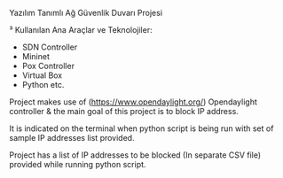Yazılım Tanımlı Ağ Güvenlik Duvarı Projesi

³ Kullanılan Ana Araçlar ve Teknolojiler:
- SDN Controller
- Mininet
- Pox Controller
- Virtual Box
- Python etc.

Project makes use of (https://www.opendaylight.org/) Opendaylight controller & the main goal of this project is to block IP address.

It is indicated on the terminal when python script is being run with set of sample IP addresses list provided.

Project has a list of IP addresses to be blocked (In separate CSV file) provided while running python script.

